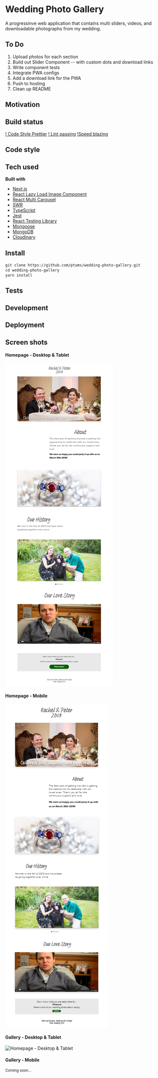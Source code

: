 # Wedding Photo Gallery

A progressinve web application that contains multi sliders, videos, and downloadable photographs from my wedding.

## To Do

1. Upload photos for each section
2. Build out Slider Component -- with custom dots and download links
3. Write component tests
4. Integrate PWA configs
5. Add a download link for the PWA
6. Push to hosting
7. Clean up README

## Motivation

## Build status

[! Code Style Prettier](https://camo.githubusercontent.com/687a8ae8d15f9409617d2cc5a30292a884f6813a/68747470733a2f2f696d672e736869656c64732e696f2f62616467652f636f64655f7374796c652d70726574746965722d6666363962342e7376673f7374796c653d666c61742d737175617265)
[! Lint passing](https://camo.githubusercontent.com/df0f65b2d0e7a0448dd50abbc3b4364dc971533f/68747470733a2f2f696d672e736869656c64732e696f2f6769746875622f776f726b666c6f772f7374617475732f70726574746965722f70726574746965722f4c696e743f6c6162656c3d4c696e74267374796c653d666c61742d737175617265)
[!Speed blazing](https://camo.githubusercontent.com/c0d653f4e211ffff68800215f80fb458e25ae6f0/68747470733a2f2f696d672e736869656c64732e696f2f62616467652f73706565642d626c617a696e672532302546302539462539342541352d627269676874677265656e2e7376673f7374796c653d666c61742d737175617265)


## Code style

## Tech used

**Built with**
  * [Next.js](https://nextjs.org/)
  * [React Lazy Load Image Component](https://www.npmjs.com/package/react-lazy-load-image-component)
  * [React Multi Carousel](https://w3js.com/react-multi-carousel)
  * [SWR](https://github.com/vercel/swr)
  * [TypeScript](https://www.typescriptlang.org/)
  * [Jest](https://jestjs.io/)
  * [React Testing Library](https://testing-library.com)
  * [Mongoose](https://mongoosejs.com/)
  * [MongoDB](https://www.mongodb.com/)
  * [Cloudinary](https://cloudinary.com/)

## Install

```
git clone https://github.com/ptums/wedding-photo-gallery.git
cd wedding-photo-gallery
yarn install
```

## Tests

## Development

## Deployment

## Screen shots

#### Homepage - Desktop & Tablet

![Homepage - Desktop & Tablet](./docs/TumultyEverAfter-IpadDesktop-Home.png)

#### Homepage - Mobile

![Homepage - Desktop & Tablet](./docs/TumultyEverAfter-Mobile-Home.png)

#### Gallery - Desktop & Tablet

![Homepage - Desktop & Tablet](./docs/TumultyEverAfter-IpadDesktop-Gallery.png)

#### Gallery - Mobile

<sup>Coming soon...</sup>

